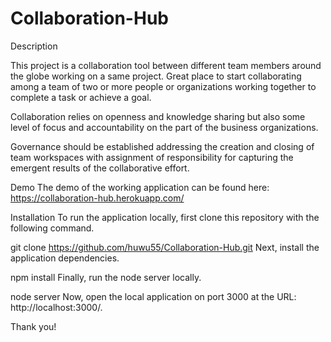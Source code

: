 # Collaboration-Hub

Description

This project is a collaboration tool between different team members around the globe working on a same project.
Great place to start collaborating among a team of two or more people or organizations working together to complete a task or achieve a goal.

Collaboration relies on openness and knowledge sharing but also some level of focus and accountability on the part of the business organizations.

Governance should be established addressing the creation and closing of team workspaces with assignment of responsibility for capturing the emergent results of the collaborative effort.

Demo
The demo of the working application can be found here: https://collaboration-hub.herokuapp.com/

Installation
To run the application locally, first clone this repository with the following command.

git clone https://github.com/huwu55/Collaboration-Hub.git
Next, install the application dependencies.

npm install
Finally, run the node server locally.

node server
Now, open the local application on port 3000 at the URL: http://localhost:3000/.

Thank you!
